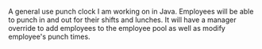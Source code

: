 A general use punch clock I am working on in Java.
Employees will be able to punch in and out for their shifts and lunches. It will have a manager override to add employees
to the employee pool as well as modify employee's punch times. 
